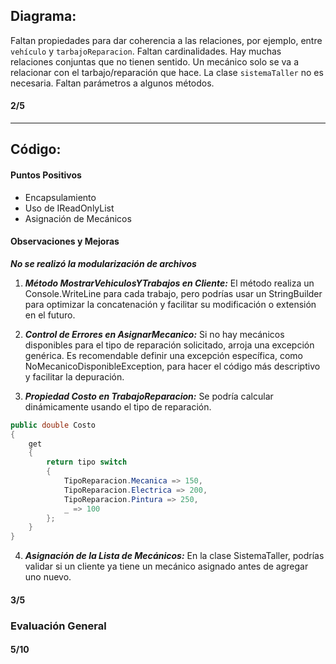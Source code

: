 ## Diagrama:

Faltan propiedades para dar coherencia a las relaciones, por ejemplo, entre `vehículo` y `tarbajoReparacion`.
Faltan cardinalidades.
Hay muchas relaciones conjuntas que no tienen sentido.
Un mecánico solo se va a relacionar con el tarbajo/reparación que hace.
La clase `sistemaTaller` no es necesaria.
Faltan parámetros a algunos métodos.

#### 2/5

---

## Código:

#### Puntos Positivos

- Encapsulamiento
- Uso de IReadOnlyList
- Asignación de Mecánicos

#### Observaciones y Mejoras

**_No se realizó la modularización de archivos_**

1. **_Método MostrarVehiculosYTrabajos en Cliente:_** El método realiza un Console.WriteLine para cada trabajo, pero podrías usar un StringBuilder para optimizar la concatenación y facilitar su modificación o extensión en el futuro.

2. **_Control de Errores en AsignarMecanico:_** Si no hay mecánicos disponibles para el tipo de reparación solicitado, arroja una excepción genérica. Es recomendable definir una excepción específica, como NoMecanicoDisponibleException, para hacer el código más descriptivo y facilitar la depuración.

3. **_Propiedad Costo en TrabajoReparacion:_** Se podría calcular dinámicamente usando el tipo de reparación.

```csharp
public double Costo
{
    get
    {
        return tipo switch
        {
            TipoReparacion.Mecanica => 150,
            TipoReparacion.Electrica => 200,
            TipoReparacion.Pintura => 250,
            _ => 100
        };
    }
}
```

4. **_Asignación de la Lista de Mecánicos:_** En la clase SistemaTaller, podrías validar si un cliente ya tiene un mecánico asignado antes de agregar uno nuevo.

#### 3/5

### Evaluación General

#### 5/10
